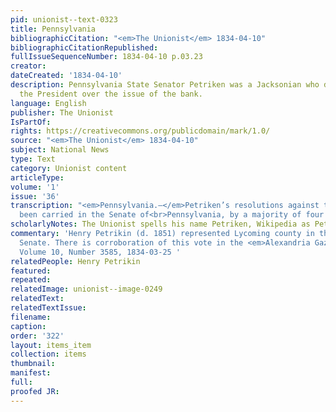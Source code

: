 ```yaml
---
pid: unionist--text-0323
title: Pennsylvania
bibliographicCitation: "<em>The Unionist</em> 1834-04-10"
bibliographicCitationRepublished: 
fullIssueSequenceNumber: 1834-04-10 p.03.23
creator: 
dateCreated: '1834-04-10'
description: Pennsylvania State Senator Petriken was a Jacksonian who diverged from
  the President over the issue of the bank.
language: English
publisher: The Unionist
IsPartOf: 
rights: https://creativecommons.org/publicdomain/mark/1.0/
source: "<em>The Unionist</em> 1834-04-10"
subject: National News
type: Text
category: Unionist content
articleType: 
volume: '1'
issue: '36'
transcription: "<em>Pennsylvania.—</em>Petriken’s resolutions against the Bank, have
  been carried in the Senate of<br>Pennsylvania, by a majority of four votes.<br>"
scholarlyNotes: The Unionist spells his name Petriken, Wikipedia as Petrikin
commentary: 'Henry Petrikin (d. 1851) represented Lycoming county in the Pennsylvania
  Senate. There is corroboration of this vote in the <em>Alexandria Gazette</em>,
  Volume 10, Number 3585, 1834-03-25 '
relatedPeople: Henry Petrikin
featured: 
repeated: 
relatedImage: unionist--image-0249
relatedText: 
relatedTextIssue: 
filename: 
caption: 
order: '322'
layout: items_item
collection: items
thumbnail: 
manifest: 
full: 
proofed JR: 
---
```

